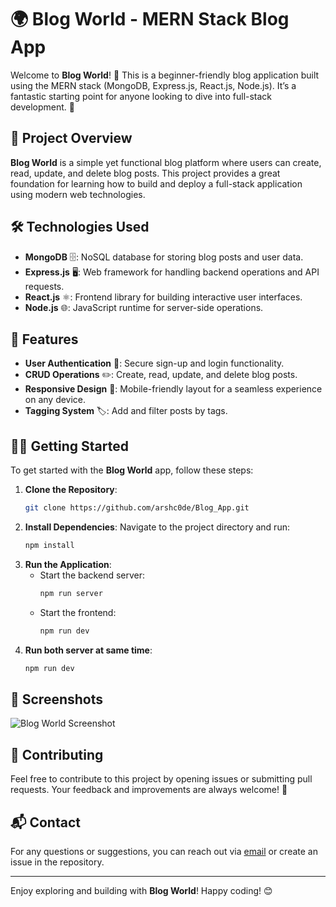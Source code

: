 # 🌍 Blog World - MERN Stack Blog App

Welcome to **Blog World**! 🌟 This is a beginner-friendly blog application built using the MERN stack (MongoDB, Express.js, React.js, Node.js). It’s a fantastic starting point for anyone looking to dive into full-stack development. 🚀

## 📜 Project Overview

**Blog World** is a simple yet functional blog platform where users can create, read, update, and delete blog posts. This project provides a great foundation for learning how to build and deploy a full-stack application using modern web technologies.

## 🛠️ Technologies Used

- **MongoDB** 🗄️: NoSQL database for storing blog posts and user data.
- **Express.js** 🖥️: Web framework for handling backend operations and API requests.
- **React.js** ⚛️: Frontend library for building interactive user interfaces.
- **Node.js** 🌐: JavaScript runtime for server-side operations.

## 🚀 Features

- **User Authentication** 🔐: Secure sign-up and login functionality.
- **CRUD Operations** ✏️: Create, read, update, and delete blog posts.
- **Responsive Design** 📱: Mobile-friendly layout for a seamless experience on any device.
- **Tagging System** 🏷️: Add and filter posts by tags.

## 🧑‍💻 Getting Started

To get started with the **Blog World** app, follow these steps:

1. **Clone the Repository**:
   ```bash
   git clone https://github.com/arshc0de/Blog_App.git
   ```
2. **Install Dependencies**:
   Navigate to the project directory and run:
   ```bash
   npm install
   ```
3. **Run the Application**:
   - Start the backend server:
     ```bash
     npm run server
     ```
   - Start the frontend:
     ```bash
     npm run dev
     ```
4. **Run both server at same time**:
   ```bash
   npm run dev
   ```

## 📸 Screenshots

![Blog World Screenshot](#link)

## 💬 Contributing

Feel free to contribute to this project by opening issues or submitting pull requests. Your feedback and improvements are always welcome! 🙌

## 📬 Contact

For any questions or suggestions, you can reach out via [email](mailto:your.email@example.com) or create an issue in the repository.

---

Enjoy exploring and building with **Blog World**! Happy coding! 😊

